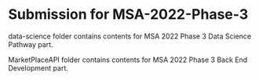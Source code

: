 # Submission for MSA-2022-Phase-3

data-science folder contains contents for MSA 2022 Phase 3 Data Science Pathway part.

MarketPlaceAPI folder contains contents for MSA 2022 Phase 3 Back End Development part.

